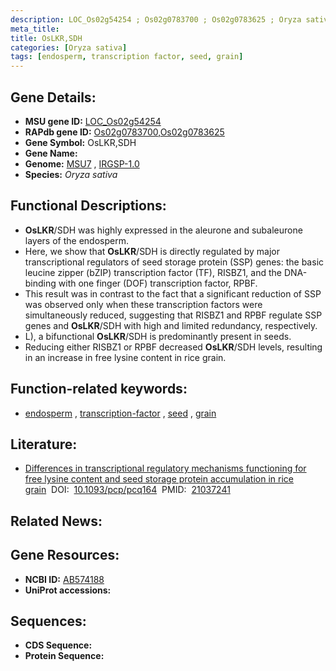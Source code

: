 ```yaml
---
description: LOC_Os02g54254 ; Os02g0783700 ; Os02g0783625 ; Oryza sativa
meta_title:
title: OsLKR,SDH
categories: [Oryza sativa]
tags: [endosperm, transcription factor, seed, grain]
---
```


## Gene Details:
- **MSU gene ID:** [LOC_Os02g54254](http://rice.uga.edu/cgi-bin/ORF_infopage.cgi?orf=LOC_Os02g54254)  
- **RAPdb gene ID:** [Os02g0783700](https://rapdb.dna.affrc.go.jp/locus/?name=Os02g0783700),[Os02g0783625](https://rapdb.dna.affrc.go.jp/locus/?name=Os02g0783625)  
- **Gene Symbol:** OsLKR,SDH
- **Gene Name:**
- **Genome:**  [MSU7](http://rice.uga.edu/)&nbsp;,&nbsp;[IRGSP-1.0](https://rapdb.dna.affrc.go.jp/download/irgsp1.html)
- **Species:** *Oryza sativa*

## Functional Descriptions:
   - **OsLKR**/SDH was highly expressed in the aleurone and subaleurone layers of the endosperm.
   - Here, we show that **OsLKR**/SDH is directly regulated by major transcriptional regulators of seed storage protein (SSP) genes: the basic leucine zipper (bZIP) transcription factor (TF), RISBZ1, and the DNA-binding with one finger (DOF) transcription factor, RPBF.
   - This result was in contrast to the fact that a significant reduction of SSP was observed only when these transcription factors were simultaneously reduced, suggesting that RISBZ1 and RPBF regulate SSP genes and **OsLKR**/SDH with high and limited redundancy, respectively.
   - L), a bifunctional **OsLKR**/SDH is predominantly present in seeds.
   - Reducing either RISBZ1 or RPBF decreased **OsLKR**/SDH levels, resulting in an increase in free lysine content in rice grain.

## Function-related keywords:
   - [endosperm](/tags/endosperm/)&nbsp;,&nbsp;[transcription-factor](/tags/transcription-factor/)&nbsp;,&nbsp;[seed](/tags/seed/)&nbsp;,&nbsp;[grain](/tags/grain/)

## Literature:
   - [Differences in transcriptional regulatory mechanisms functioning for free lysine content and seed storage protein accumulation in rice grain](https://www.doi.org/10.1093/pcp/pcq164)&nbsp;&nbsp;DOI:&nbsp;&nbsp;[10.1093/pcp/pcq164](https://www.doi.org/10.1093/pcp/pcq164)&nbsp;&nbsp;PMID:&nbsp;&nbsp;[21037241](https://pubmed.ncbi.nlm.nih.gov/21037241/)

## Related News:

## Gene Resources:
- **NCBI ID:**  [AB574188](http://www.ncbi.nlm.nih.gov/nuccore/AB574188)
- **UniProt accessions:** [](https://www.uniprot.org/uniprotkb//entry)

## Sequences:
- **CDS Sequence:**
- **Protein Sequence:**
